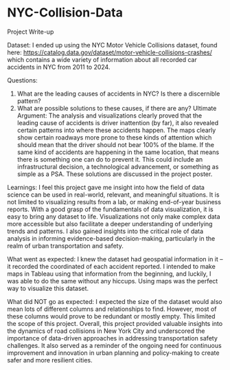 # NYC-Collision-Data
Project Write-up

Dataset: I ended up using the NYC Motor Vehicle Collisions dataset, found here:
https://catalog.data.gov/dataset/motor-vehicle-collisions-crashes/ which contains a wide
variety of information about all recorded car accidents in NYC from 2011 to 2024.

Questions:
1. What are the leading causes of accidents in NYC? Is there a discernible pattern?
2. What are possible solutions to these causes, if there are any?
Ultimate Argument: The analysis and visualizations clearly proved that the leading cause
of accidents is driver inattention (by far), it also revealed certain patterns into where these
accidents happen. The maps clearly show certain roadways more prone to these kinds of
attention which should mean that the driver should not bear 100% of the blame. If the
same kind of accidents are happening in the same location, that means there is something
one can do to prevent it. This could include an infrastructural decision, a technological
advancement, or something as simple as a PSA. These solutions are discussed in the
project poster.

Learnings: I feel this project gave me insight into how the field of data science can be used
in real-world, relevant, and meaningful situations. It is not limited to visualizing results
from a lab, or making end-of-year business reports. With a good grasp of the fundamentals
of data visualization, it is easy to bring any dataset to life. Visualizations not only make
complex data more accessible but also facilitate a deeper understanding of underlying
trends and patterns. I also gained insights into the critical role of data analysis in informing
evidence-based decision-making, particularly in the realm of urban transportation and
safety.

What went as expected: I knew the dataset had geospatial information in it – it recorded
the coordinated of each accident reported. I intended to make maps in Tableau using that
information from the beginning, and luckily, I was able to do the same without any hiccups.
Using maps was the perfect way to visualize this dataset.

What did NOT go as expected: I expected the size of the dataset would also mean lots of
different columns and relationships to find. However, most of these columns would prove
to be redundant or mostly empty. This limited the scope of this project.
Overall, this project provided valuable insights into the dynamics of road collisions in New
York City and underscored the importance of data-driven approaches in addressing
transportation safety challenges. It also served as a reminder of the ongoing need for
continuous improvement and innovation in urban planning and policy-making to create
safer and more resilient cities.
